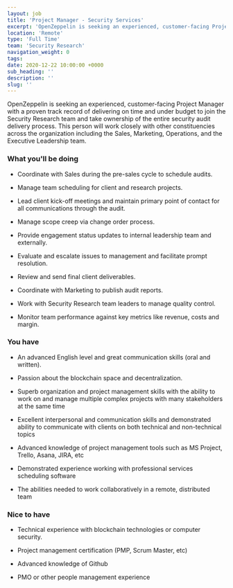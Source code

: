 ```yaml
---
layout: job
title: 'Project Manager - Security Services'
excerpt: 'OpenZeppelin is seeking an experienced, customer-facing Project Manager with a proven track record of delivering on time and under budget to join the Security Research team and take ownership of the entire security audit delivery process.  This person will work closely with other constituencies across the organization including the Sales, Marketing, Operations, and the Executive Leadership team.'
location: 'Remote'
type: 'Full Time'
team: 'Security Research'
navigation_weight: 0
tags:
date: 2020-12-22 10:00:00 +0000
sub_heading: ''
description: ''
slug: ''
---
```


<div class="requirements"><p>
  OpenZeppelin is seeking an experienced, customer-facing Project Manager with a proven track record of delivering on time and under budget to join the Security Research team and take ownership of the entire security audit delivery process.  This person will work closely with other constituencies across the organization including the Sales, Marketing, Operations, and the Executive Leadership team.
</p></div>

<div class="requirements">
  <h3 class="job-description-title">What you'll be doing</h3>
  <ul>
    <li><p>Coordinate with Sales during the pre-sales cycle to schedule audits.</p></li>
    <li><p>Manage team scheduling for client and research projects.</p></li>
    <li><p>Lead client kick-off meetings and maintain primary point of contact for all communications through the audit. </p></li>
    <li><p>Manage scope creep via change order process.</p></li>
    <li><p>Provide engagement status updates to internal leadership team and externally. </p></li>
    <li><p>Evaluate and escalate issues to management and facilitate prompt resolution. </p></li>
    <li><p>Review and send final client deliverables.</p></li>
    <li><p>Coordinate with Marketing to publish audit reports.</p></li>
    <li><p>Work with Security Research team leaders to manage quality control.</p></li>
    <li><p>Monitor team performance against key metrics like revenue, costs and margin.</p></li>
  </ul>
</div>

<div class="requirements">
  <h3 class="job-description-title">You have</h3>
  <ul>
    <li><p>An advanced English level and great communication skills (oral and written).</p></li>
    <li><p>Passion about the blockchain space and decentralization.</p></li>
    <li><p>Superb organization and project management skills with the ability to work on and manage multiple complex projects with many stakeholders at the same time</p></li>
    <li><p>Excellent interpersonal and communication skills and demonstrated ability to communicate with clients on both technical and non-technical topics</p></li>
    <li><p>Advanced knowledge of project management tools such as MS Project, Trello, Asana, JIRA, etc</p></li>
    <li><p>Demonstrated experience working with professional services scheduling software</p></li>
    <li><p>The abilities needed to work collaboratively in a remote, distributed  team</p></li>
  </ul>
</div>

<div class="requirements">
  <h3 class="job-description-title">Nice to have</h3>
  <ul>
    <li><p>Technical experience with blockchain technologies or computer security.</p></li>
    <li><p>Project management certification (PMP, Scrum Master, etc)</p></li>
    <li><p>Advanced knowledge of Github</p></li>
    <li><p>PMO or other people management experience</p></li>
  </ul>
</div>
